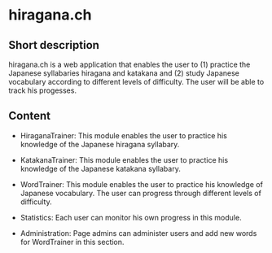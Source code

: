 # hiragana.ch
## Short description
hiragana.ch is a web application that enables the user to (1) practice the Japanese syllabaries hiragana and katakana and (2) study Japanese vocabulary according to different levels of difficulty. The user will be able to track his progesses.

## Content
* HiraganaTrainer:
This module enables the user to practice his knowledge of the Japanese hiragana syllabary.

* KatakanaTrainer:
This module enables the user to practice his knowledge of the Japanese katakana syllabary.

* WordTrainer:
This module enables the user to practice his knowledge of Japanese vocabulary. The user can progress through different levels of difficulty.

* Statistics:
Each user can monitor his own progress in this module.

* Administration:
Page admins can administer users and add new words for WordTrainer in this section.

